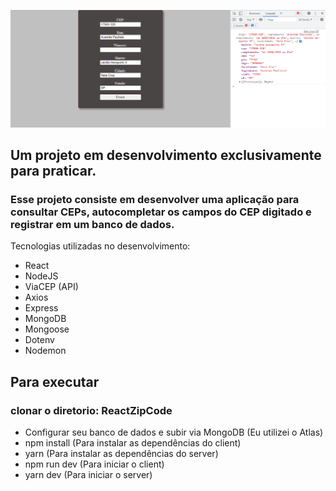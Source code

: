 ![foto do projeto rodando](https://github.com/AlexandreNoguez/only-assets/blob/main/ReactZipCode.png?raw=true)

## Um projeto em desenvolvimento exclusivamente para praticar.

### Esse projeto consiste em desenvolver uma aplicação para consultar CEPs, autocompletar os campos do CEP digitado e registrar em um banco de dados.

Tecnologias utilizadas no desenvolvimento:

* React
* NodeJS
* ViaCEP (API)
* Axios
* Express
* MongoDB
* Mongoose
* Dotenv
* Nodemon

## Para executar

### clonar o diretorio: ReactZipCode
* Configurar seu banco de dados e subir via MongoDB (Eu utilizei o Atlas)
* npm install (Para instalar as dependências do client)
* yarn (Para instalar as dependências do server)
* npm run dev (Para iniciar o client)
* yarn dev (Para iniciar o server)
